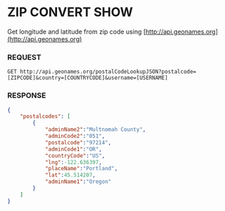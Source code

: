 # ZIP CONVERT SHOW

Get longitude and latitude from zip code using [http://api.geonames.org](http://api.geonames.org)

### REQUEST

    GET http://api.geonames.org/postalCodeLookupJSON?postalcode=[ZIPCODE]&country=[COUNTRYCODE]&username=[USERNAME]


### RESPONSE

```json
{
    "postalcodes": [
        {
            "adminName2":"Multnomah County",
            "adminCode2":"051",
            "postalcode":"97214",
            "adminCode1":"OR",
            "countryCode":"US",
            "lng":-122.636397,
            "placeName":"Portland",
            "lat":45.514207,
            "adminName1":"Oregon"
        }
    ]
}
```
